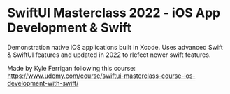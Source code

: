 # SwiftUI Masterclass 2022 - iOS App Development & Swift 

Demonstration native iOS applications built in Xcode. 
Uses advanced Swift & SwiftUI features and updated in 2022 to rlefect newer swift features.

Made by Kyle Ferrigan following this course:
https://www.udemy.com/course/swiftui-masterclass-course-ios-development-with-swift/
